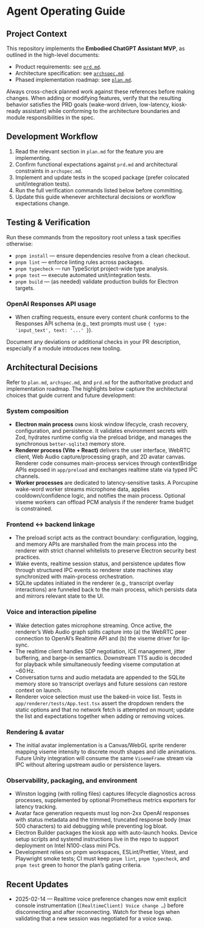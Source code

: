 # Agent Operating Guide

## Project Context
This repository implements the **Embodied ChatGPT Assistant MVP**, as outlined in the high-level documents:
- Product requirements: see [`prd.md`](./prd.md).
- Architecture specification: see [`archspec.md`](./archspec.md).
- Phased implementation roadmap: see [`plan.md`](./plan.md).

Always cross-check planned work against these references before making changes. When adding or modifying features, verify that the resulting behavior satisfies the PRD goals (wake-word driven, low-latency, kiosk-ready assistant) while conforming to the architecture boundaries and module responsibilities in the spec.

## Development Workflow
1. Read the relevant section in `plan.md` for the feature you are implementing.
2. Confirm functional expectations against `prd.md` and architectural constraints in `archspec.md`.
3. Implement and update tests in the scoped package (prefer colocated unit/integration tests).
4. Run the full verification commands listed below before committing.
5. Update this guide whenever architectural decisions or workflow expectations change.

## Testing & Verification
Run these commands from the repository root unless a task specifies otherwise:
- `pnpm install` — ensure dependencies resolve from a clean checkout.
- `pnpm lint` — enforce linting rules across packages.
- `pnpm typecheck` — run TypeScript project-wide type analysis.
- `pnpm test` — execute automated unit/integration tests.
- `pnpm build` — (as needed) validate production builds for Electron targets.

### OpenAI Responses API usage
- When crafting requests, ensure every content chunk conforms to the Responses API schema (e.g., text prompts must use `{ type: 'input_text', text: '...' }`).

Document any deviations or additional checks in your PR description, especially if a module introduces new tooling.

## Architectural Decisions

Refer to `plan.md`, `archspec.md`, and `prd.md` for the authoritative product and implementation roadmap. The highlights below capture the architectural choices that guide current and future development:

### System composition
- **Electron main process** owns kiosk window lifecycle, crash recovery, configuration, and persistence. It validates environment secrets with Zod, hydrates runtime config via the preload bridge, and manages the synchronous `better-sqlite3` memory store.
- **Renderer process (Vite + React)** delivers the user interface, WebRTC client, Web Audio capture/processing graph, and 2D avatar canvas. Renderer code consumes main-process services through contextBridge APIs exposed in `app/preload` and exchanges realtime state via typed IPC channels.
- **Worker processes** are dedicated to latency-sensitive tasks. A Porcupine wake-word worker streams microphone data, applies cooldown/confidence logic, and notifies the main process. Optional viseme workers can offload PCM analysis if the renderer frame budget is constrained.

### Frontend ↔ backend linkage
- The preload script acts as the contract boundary: configuration, logging, and memory APIs are marshalled from the main process into the renderer with strict channel whitelists to preserve Electron security best practices.
- Wake events, realtime session status, and persistence updates flow through structured IPC events so renderer state machines stay synchronized with main-process orchestration.
- SQLite updates initiated in the renderer (e.g., transcript overlay interactions) are funneled back to the main process, which persists data and mirrors relevant state to the UI.

### Voice and interaction pipeline
- Wake detection gates microphone streaming. Once active, the renderer’s Web Audio graph splits capture into (a) the WebRTC peer connection to OpenAI’s Realtime API and (b) the viseme driver for lip-sync.
- The realtime client handles SDP negotiation, ICE management, jitter buffering, and barge-in semantics. Downstream TTS audio is decoded for playback while simultaneously feeding viseme computation at ~60 Hz.
- Conversation turns and audio metadata are appended to the SQLite memory store so transcript overlays and future sessions can restore context on launch.
- Renderer voice selection must use the baked-in voice list. Tests in `app/renderer/tests/App.test.tsx` assert the dropdown renders the static options and that no network fetch is attempted on mount; update the list and expectations together when adding or removing voices.

### Rendering & avatar
- The initial avatar implementation is a Canvas/WebGL sprite renderer mapping viseme intensity to discrete mouth shapes and idle animations. Future Unity integration will consume the same `VisemeFrame` stream via IPC without altering upstream audio or persistence layers.

### Observability, packaging, and environment
- Winston logging (with rolling files) captures lifecycle diagnostics across processes, supplemented by optional Prometheus metrics exporters for latency tracking.
- Avatar face generation requests must log non-2xx OpenAI responses with status metadata and the trimmed, truncated response body (max 500 characters) to aid debugging while preventing log bloat.
- Electron Builder packages the kiosk app with auto-launch hooks. Device setup scripts and systemd instructions live in the repo to support deployment on Intel N100-class mini PCs.
- Development relies on pnpm workspaces, ESLint/Prettier, Vitest, and Playwright smoke tests; CI must keep `pnpm lint`, `pnpm typecheck`, and `pnpm test` green to honor the plan’s gating criteria.

## Recent Updates

- 2025-02-14 — Realtime voice preference changes now emit explicit console instrumentation (`[RealtimeClient] Voice change …`) before disconnecting and after reconnecting. Watch for these logs when validating that a new session was negotiated for a voice swap.
